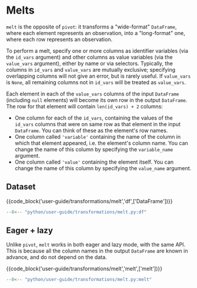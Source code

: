 # Melts

`melt` is the opposite of `pivot`: it transforms a "wide-format" `DataFrame`, 
where each element represents an observation, into a "long-format" one, where 
each row represents an observation.

To perform a melt, specify one or more columns as identifier variables (via the 
`id_vars` argument) and other columns as value variables (via the `value_vars`
argument), either by name or via selectors. Typically, the columns in `id_vars`
and `value_vars` are mutually exclusive; specifying overlapping columns will
not give an error, but is rarely useful. If `value_vars` is `None`, all
remaining columns not in `id_vars` will be treated as `value_vars`.

Each element in each of the `value_vars` columns of the input `DataFrame`
(including `null` elements) will become its own row in the output `DataFrame`.
The row for that element will contain `len(id_vars) + 2` columns:

- One column for each of the `id_vars`, containing the values of the `id_vars` 
  columns that were on same row as that element in the input `DataFrame`. You
  can think of these as the element's row names.
- One column called `'variable'` containing the name of the column in which 
  that element appeared, i.e. the element's column name. You can change the
  name of this column by specifying the `variable_name` argument.
- One column called `'value'` containing the element itself. You can change the
  name of this column by specifying the `value_name` argument.

## Dataset

{{code_block('user-guide/transformations/melt','df',['DataFrame'])}}

```python exec="on" result="text" session="user-guide/transformations/melt"
--8<-- "python/user-guide/transformations/melt.py:df"
```

## Eager + lazy

Unlike `pivot`, `melt` works in both eager and lazy mode, with the same API.
This is because all the column names in the output `DataFrame` are known in
advance, and do not depend on the data.

{{code_block('user-guide/transformations/melt','melt',['melt'])}}

```python exec="on" result="text" session="user-guide/transformations/melt"
--8<-- "python/user-guide/transformations/melt.py:melt"
```
